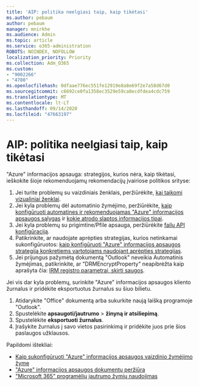 ```yaml
---
title: 'AIP: politika neelgiasi taip, kaip tikėtasi'
ms.author: pebaum
author: pebaum
manager: mnirkhe
ms.audience: Admin
ms.topic: article
ms.service: o365-administration
ROBOTS: NOINDEX, NOFOLLOW
localization_priority: Priority
ms.collection: Adm_O365
ms.custom:
- "9002266"
- "4780"
ms.openlocfilehash: 0dfaae776ec551fe12919e8a8e69f2e7a58d67d0
ms.sourcegitcommit: c6692ce0fa1358ec3529e59ca0ecdfdea4cdc759
ms.translationtype: MT
ms.contentlocale: lt-LT
ms.lasthandoff: 09/14/2020
ms.locfileid: "47663197"
---
```

# <a name="aip-policies-not-behaving-as-expected"></a>AIP: politika neelgiasi taip, kaip tikėtasi

"Azure" informacijos apsauga: strategijos, kurios nėra, kaip tikėtasi, ieškokite šioje rekomenduojamų rekomendacijų įvairiose politikos srityse:

1. Jei turite problemų su vaizdiniais ženklais, peržiūrėkite, [kai taikomi vizualiniai ženklai](https://docs.microsoft.com/azure/information-protection/configure-policy-markings#when-visual-markings-are-applied).
2. Jei kyla problemų dėl automatinio žymėjimo, peržiūrėkite, [kaip konfigūruoti automatines ir rekomenduojamas "Azure" informacijos apsaugos sąlygas](https://docs.microsoft.com/azure/information-protection/configure-policy-classification) ir [kokie atrodo slaptos informacijos tipai](https://docs.microsoft.com/microsoft-365/compliance/sensitive-information-type-entity-definitions).
3. Jei kyla problemų su prigimtine/Pfile apsauga, peržiūrėkite [failų API konfigūraciją](https://docs.microsoft.com/azure/information-protection/develop/file-api-configuration).
4. Patikrinkite, ar naudojate aprėpties strategijas, kurios netinkamai sukonfigūruotos: [kaip konfigūruoti "Azure" informacijos apsaugos strategiją konkretiems vartotojams naudojant aprėpties strategijas](https://docs.microsoft.com/azure/information-protection/configure-policy-scope).
5. Jei prijungus pažymėtą dokumentą "Outlook" neveikia Automatinis žymėjimas, patikrinkite, ar "DRMEncryptProperty" neapibrėžta kaip aprašyta čia: [IRM registro parametrai, skirti saugos](https://docs.microsoft.com/deployoffice/security/protect-sensitive-messages-and-documents-by-using-irm-in-office#office-2016-irm-registry-key-options).

Jei vis dar kyla problemų, surinkite "Azure" informacijos apsaugos kliento žurnalus ir pridėkite eksportuotus žurnalus su šiuo bilietu.

1. Atidarykite "Office" dokumentą arba sukurkite naują laišką programoje "Outlook".
2. Spustelėkite **apsaugoti/jautrumo**  >  **žinyną ir atsiliepimą**.
3. Spustelėkite **eksportuoti žurnalus**.
4. Įrašykite žurnalus į savo vietos pasirinkimą ir pridėkite juos prie šios paslaugos užklausos.

Papildomi ištekliai:

- [Kaip sukonfigūruoti "Azure" informacijos apsaugos vaizdinio žymėjimo žymę](https://docs.microsoft.com/azure/information-protection/configure-policy-markings)
- ["Azure" informacijos apsaugos dokumentų peržiūra](https://docs.microsoft.com/azure/information-protection/what-is-information-protection)
- ["Microsoft 365" programėlių jautrumo žymių naudojimas](https://docs.microsoft.com/microsoft-365/compliance/sensitivity-labels-office-apps)

